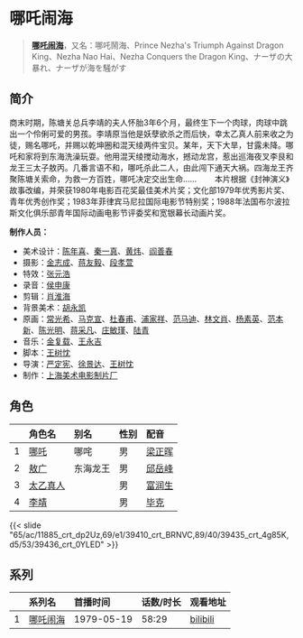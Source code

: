 # 哪吒闹海


> <u>**[哪吒闹海](https://bgm.tv/subject/13012)**</u>，又名：哪吒鬧海、Prince Nezha's Triumph Against Dragon King、Nezha Nao Hai、Nezha Conquers the Dragon King、ナーザの大暴れ、ナーザが海を騒がす

## 简介

商末时期，陈塘关总兵李靖的夫人怀胎3年6个月，最终生下一个肉球，肉球中跳出一个伶俐可爱的男孩。李靖原当他是妖孽欲杀之而后快，幸太乙真人前来收之为徒，赐名哪吒，并赐以乾坤圈和混天绫两件宝贝。某年，天下大旱，甘露未降。哪吒和家将到东海洗澡玩耍。他用混天绫搅动海水，撼动龙宫，惹出巡海夜叉李艮和龙王三太子敖丙。几番言语不和，哪吒杀此二人，由此闯下通天大祸。四海龙王齐聚陈塘关索命，为救一方百姓，哪吒决定交出生命……
　　本片根据《封神演义》故事改编，并荣获1980年电影百花奖最佳美术片奖；文化部1979年优秀影片奖、青年优秀创作奖；1983年菲律宾马尼拉国际电影节特别奖；1988年法国布尔波拉斯文化俱乐部青年国际动画电影节评委奖和宽银幕长动画片奖。

**制作人员：**
- 美术设计：[陈年喜](https://bgm.tv/person/41543)、[秦一真](https://bgm.tv/person/22191)、[黄炜](https://bgm.tv/person/41544)、[阎善春](https://bgm.tv/person/22273)
- 摄影：[金志成](https://bgm.tv/person/22235)、[蒋友毅](https://bgm.tv/person/22256)、[段孝萱](https://bgm.tv/person/22190)
- 特效：[张元浩](https://bgm.tv/person/22189)
- 录音：[侯申康](https://bgm.tv/person/22352)
- 剪辑：[肖淮海](https://bgm.tv/person/41548)
- 背景美术：[胡永凯](https://bgm.tv/person/22300)
- 原画：[常光希](https://bgm.tv/person/15679)、[马克宣](https://bgm.tv/person/22291)、[杜春甫](https://bgm.tv/person/22151)、[浦家祥](https://bgm.tv/person/22167)、[范马迪](https://bgm.tv/person/22335)、[林文肖](https://bgm.tv/person/15680)、[杨素英](https://bgm.tv/person/41437)、[范本新](https://bgm.tv/person/22192)、[陈光明](https://bgm.tv/person/41540)、[蒋采凡](https://bgm.tv/person/41542)、[庄敏瑾](https://bgm.tv/person/22440)、[陆青](https://bgm.tv/person/40055)
- 音乐：[金复载](https://bgm.tv/person/19177)、[王永吉](https://bgm.tv/person/38736)
- 脚本：[王树忱](https://bgm.tv/person/22132)
- 导演：[严定宪](https://bgm.tv/person/15678)、[徐景达](https://bgm.tv/person/15681)、[王树忱](https://bgm.tv/person/22132)
- 制作：[上海美术电影制片厂](https://bgm.tv/person/7499)

## 角色

|     |   角色名   |   别名  | 性别 |  配音  |
|:--- |:------  |:----      |:---  |:--   |
| 1 | [哪吒](https://bgm.tv/character/11885) | 哪咤 | 男 | [梁正晖](https://bgm.tv/person/22277) |
| 2 | [敖广](https://bgm.tv/character/39410) | 东海龙王 | 男 | [邱岳峰](https://bgm.tv/person/22241) |
| 3 | [太乙真人](https://bgm.tv/character/39435) |  | 男 | [富润生](https://bgm.tv/person/22243) |
| 4 | [李靖](https://bgm.tv/character/39436) |  | 男 | [毕克](https://bgm.tv/person/22242) |

{{< slide "65/ac/11885_crt_dp2Uz,69/e1/39410_crt_BRNVC,89/40/39435_crt_4g85K,d5/53/39436_crt_0YLED" >}}

## 系列

|     |   系列名   |   首播时间  | 话数/时长  | 观看地址 |
|:---  |:------    |:----      |:---       |:---  |
| 1 |[哪吒闹海](https://bgm.tv/subject/13012)| 1979-05-19 | 58:29 | [bilibili](https://www.bilibili.com/video/BV148411d7EK)  |



